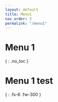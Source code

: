```yaml
---
layout: default
title: Menu1
nav_order: 3
permalink: "/menu1"
---
```


# Menu 1
{ : .no_toc }

# Menu 1 test
{ : .fs-6 .fw-300 }
